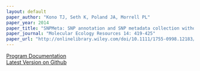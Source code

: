 ```yaml
---
layout: default
paper_author: "Kono TJ, Seth K, Poland JA, Morrell PL"
paper_year: 2014
paper_title: "SNPMeta: SNP annotation and SNP metadata collection without a reference genome"
paper_journal: "Molecular Ecology Resources 14: 419-425"
paper_url: "http://onlinelibrary.wiley.com/doi/10.1111/1755-0998.12183/abstract"
---
```


<a href="http://www.tc.umn.edu/~konox006/Code/SNPMeta/" rel="external">Program Documentation</a> <br>
<a href="https://github.com/pmorrell/SNPMeta" rel="external">Latest Version on Github</a>